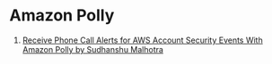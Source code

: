 <h1>Amazon Polly</h1>

1. [Receive Phone Call Alerts for AWS Account Security Events With Amazon Polly by Sudhanshu Malhotra ](https://aws.amazon.com/blogs/machine-learning/phone-call-alerts-on-aws-account-security-events-using-amazon-polly/)